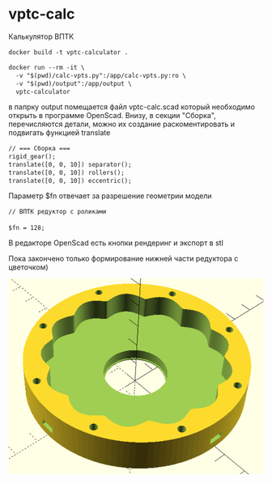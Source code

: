 # vptc-calc
Калькулятор ВПТК

```
docker build -t vptc-calculator .
```

```
docker run --rm -it \
  -v "$(pwd)/calc-vpts.py":/app/calc-vpts.py:ro \
  -v "$(pwd)/output":/app/output \
  vptc-calculator
```

в папрку output помещается файл vptc-calc.scad который необходимо открыть в программе OpenScad.
Внизу, в секции "Сборка", перечисляются детали, можно их создание раскоментировать и подвигать функцией translate

```
// === Сборка ===
rigid_gear();
translate([0, 0, 10]) separator();
translate([0, 0, 10]) rollers();
translate([0, 0, 10]) eccentric();
```

Параметр $fn отвечает за разрешение геометрии модели
```
// ВПТК редуктор с роликами

$fn = 128;
```
В редакторе OpenScad есть кнопки рендеринг и экспорт в stl

Пока закончено только формирование нижней части редуктора с цветочком)

![alt text](images/vptc_roller_12_8_34_90.png "vptc_roller_12_8_34_90")
